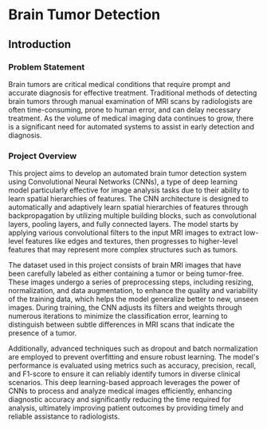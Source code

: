 # Brain Tumor Detection
## Introduction
### Problem Statement
Brain tumors are critical medical conditions that require prompt and accurate diagnosis for effective treatment. Traditional methods of detecting brain tumors through manual examination of MRI scans by radiologists are often time-consuming, prone to human error, and can delay necessary treatment. As the volume of medical imaging data continues to grow, there is a significant need for automated systems to assist in early detection and diagnosis.
### Project Overview 
This project aims to develop an automated brain tumor detection system using Convolutional Neural Networks (CNNs), a type of deep learning model particularly effective for image analysis tasks due to their ability to learn spatial hierarchies of features. The CNN architecture is designed to automatically and adaptively learn spatial hierarchies of features through backpropagation by utilizing multiple building blocks, such as convolutional layers, pooling layers, and fully connected layers. The model starts by applying various convolutional filters to the input MRI images to extract low-level features like edges and textures, then progresses to higher-level features that may represent more complex structures such as tumors.

The dataset used in this project consists of brain MRI images that have been carefully labeled as either containing a tumor or being tumor-free. These images undergo a series of preprocessing steps, including resizing, normalization, and data augmentation, to enhance the quality and variability of the training data, which helps the model generalize better to new, unseen images. During training, the CNN adjusts its filters and weights through numerous iterations to minimize the classification error, learning to distinguish between subtle differences in MRI scans that indicate the presence of a tumor.

Additionally, advanced techniques such as dropout and batch normalization are employed to prevent overfitting and ensure robust learning. The model's performance is evaluated using metrics such as accuracy, precision, recall, and F1-score to ensure it can reliably identify tumors in diverse clinical scenarios. This deep learning-based approach leverages the power of CNNs to process and analyze medical images efficiently, enhancing diagnostic accuracy and significantly reducing the time required for analysis, ultimately improving patient outcomes by providing timely and reliable assistance to radiologists.







